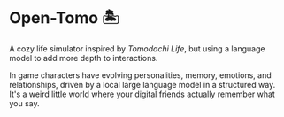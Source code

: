 # Open-Tomo 🏝️
A cozy life simulator inspired by *Tomodachi Life*, but using a language model to add more depth to interactions.

In game characters have evolving personalities, memory, emotions, and relationships, driven by a local large language model in a structured way. It's a weird little world where your digital friends actually remember what you say.
